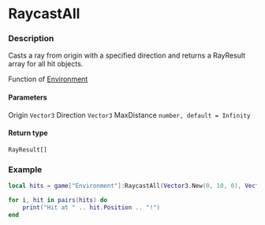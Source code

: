 # RaycastAll

### Description

Casts a ray from origin with a specified direction and returns a RayResult array for all hit objects.

Function of [Environment](/classes/Environment/)

#### Parameters

Origin `Vector3`
Direction `Vector3`
MaxDistance `number, default = Infinity`

#### Return type

`RayResult[]`

### Example

```lua
local hits = game["Environment"]:RaycastAll(Vector3.New(0, 10, 0), Vector3.New(0, -1, 0), 100)

for i, hit in pairs(hits) do
    print("Hit at " .. hit.Position .. "!")
end
```
